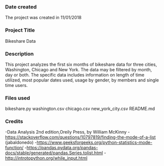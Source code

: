### Date created
The project was created in 11/01/2018

### Project Title
Bikeshare Data

### Description
This project analyzes the first six months of bikeshare data for three cities, Washington, Chicago and New York. The data may be filtered by month, day or both. The specific data includes information on length of time utilized, most popular dates used, usage by gender, by members and single time users.

### Files used
bikeshare.py
washington.csv
chicago.csv
new_york_city.csv
README.md

### Credits
-Data Analysis 2nd edition,Oreily Press, by William McKinny
-https://stackoverflow.com/questions/10797819/finding-the-mode-of-a-list (jabaldonedo)
-https://www.geeksforgeeks.org/python-statistics-mode-function/
-https://pandas.pydata.org/pandas-docs/stable/generated/pandas.Series.tolist.html
-http://introtopython.org/while_input.html
